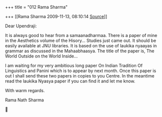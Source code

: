 +++
title = "012 Rama Sharma"

+++
[[Rama Sharma	2009-11-13, 08:10:14 [Source](https://groups.google.com/g/bvparishat/c/jw1mqTIlJ7A)]]



Dear Upendraji:

It is always good to hear from a samaanadharmaa. There is a paper of mine in the Aesthetics volume of the Hisory... Studies just came out. It should be easily available at JNU libraries. It is based on the use of laukika nyaayas in grammar as discussed in the Mahaabhaasya. The title of the paper is, The World Outside on the World Inside...

I am waiting for my very ambitious long paper On Indian Tradition Of Linguistics and Panini which is to appear by next month. Once this paper is out I shall send these two papers in copies to you Centre. In the meantime read the laukika Nyasya paper if you can find it and let me know.

With warm regards.

Rama Nath Sharma  
  
  




